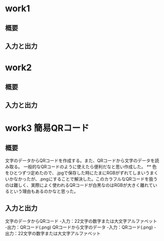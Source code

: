 # work1
## 概要
## 入力と出力

# work2
## 概要
## 入力と出力

# work3 簡易QRコード
## 概要
文字のデータからQRコードを作成する。また、QRコードから文字のデータを読み取る。
一般的なQRコードのように使えたら便利だなと思い作成した。
** 色をひとつずつ定めたので、.jpgで保存した時にたまにRGBがずれてしまいうまくいかなかったが、.pngにすることで解決した。このカラフルなQRコードを扱うのは難しく、実際によく使われるQRコードが白黒なのはRGBが大きく離れているという理由もあるのかなと思った。
## 入力と出力
文字のデータからQRコード
-入力：22文字の数字または大文字アルファベット
-出力：QRコード(.png)
QRコードから文字のデータ
-入力：QRコード(.png)
-出力：22文字の数字または大文字アルファベット
